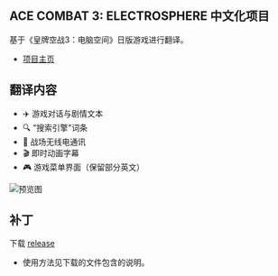 ## ACE COMBAT 3: ELECTROSPHERE 中文化项目

基于《皇牌空战3：电脑空间》日版游戏进行翻译。

- [项目主页](https://ailyth99.github.io/ac3es/)

## 翻译内容

- ✈️ 游戏对话与剧情文本
- 🔍 "搜索引擎"词条
- 📡 战场无线电通讯
- 🎬 即时动画字幕
- 🎮 游戏菜单界面（保留部分英文）

![预览图](https://cdn-fusion.imgcdn.store/i/2024/234ecbef0a1057f1.png)

## 补丁
下载 [release](https://github.com/Ailyth99/AC3ZHTranslation/releases)
- 使用方法见下载的文件包含的说明。
